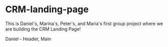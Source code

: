 # CRM-landing-page

This is Daniel's, Marina's, Peter's, and Maria's first group project where we are building the CRM Landing Page!

Daniel - Header, Main